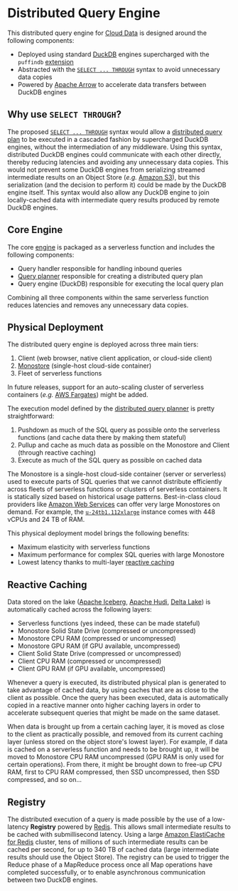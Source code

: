 # Distributed Query Engine
This distributed query engine for [Cloud Data](../CLOUD.md) is designed around the following components:
- Deployed using standard [DuckDB](https://duckdb.org/) engines supercharged with the `puffindb` [extension](https://duckdb.org/docs/extensions/overview)
- Abstracted with the [`SELECT ... THROUGH`](../EDDI.md#implementation) syntax to avoid unnecessary data copies
- Powered by [Apache Arrow](https://arrow.apache.org/) to accelerate data transfers between DuckDB engines

## Why use `SELECT THROUGH`?
The proposed [`SELECT ... THROUGH`](../EDDI.md#implementation) syntax would allow a [distributed query plan](Query%20Planner.md) to be executed in a cascaded fashion by supercharged DuckDB engines, without the intermediation of any middleware. Using this syntax, distributed DuckDB engines could communicate with each other directly, thereby reducing latencies and avoiding any unnecessary data copies. This would not prevent some DuckDB engines from serializing streamed intermediate results on an Object Store (*e.g.* [Amazon S3](https://aws.amazon.com/s3/)), but this serialization (and the decision to perform it) could be made by the DuckDB engine itself. This syntax would also allow any DuckDB engine to join locally-cached data with intermediate query results produced by remote DuckDB engines.

## Core Engine
The core [engine](../functions/engine/README.md) is packaged as a serverless function and includes the following components:
- Query handler responsible for handling inbound queries
- [Query planner](Query%20Planner.md) responsible for creating a distributed query plan
- Query engine (DuckDB) responsible for executing the local query plan

Combining all three components within the same serverless function reduces latencies and removes any unnecessary data copies.

## Physical Deployment
The distributed query engine is deployed across three main tiers:
1. Client (web browser, native client application, or cloud-side client)
2. [Monostore](Monostore.md) (single-host cloud-side container)
3. Fleet of serverless functions

In future releases, support for an auto-scaling cluster of serverless containers (*e.g.* [AWS Fargates](https://aws.amazon.com/fargate/)) might be added.

The execution model defined by the [distributed query planner](Query%20Planner.md) is pretty straightforward:
1. Pushdown as much of the SQL query as possible onto the serverless functions (and cache data there by making them stateful)
2. Pullup and cache as much data as possible on the Monostore and Client (through reactive caching)
3. Execute as much of the SQL query as possible on cached data

The Monostore is a single-host cloud-side container (server or serverless) used to execute parts of SQL queries that we cannot distribute efficiently across fleets of serverless functions or clusters of serverless containers. It is statically sized based on historical usage patterns. Best-in-class cloud providers like [Amazon Web Services](https://aws.amazon.com/) can offer very large Monostores on demand. For example, the [`u-24tb1.112xlarge`](https://aws.amazon.com/ec2/instance-types/high-memory/) instance comes with 448 vCPUs and 24 TB of RAM.

This physical deployment model brings the following benefits:
- Maximum elasticity with serverless functions
- Maximum performance for complex SQL queries with large Monostore
- Lowest latency thanks to multi-layer [reactive caching](#Reactive%20Caching)

## Reactive Caching
Data stored on the lake ([Apache Iceberg](https://iceberg.apache.org/), [Apache Hudi](https://hudi.apache.org/), [Delta Lake](https://delta.io/)) is automatically cached across the following layers:
- Serverless functions (yes indeed, these can be made stateful)
- Monostore Solid State Drive (compressed or uncompressed)
- Monostore CPU RAM (compressed or uncompressed)
- Monostore GPU RAM (if GPU available, uncompressed)
- Client Solid State Drive (compressed or uncompressed)
- Client CPU RAM (compressed or uncompressed)
- Client GPU RAM (if GPU available, uncompressed)

Whenever a query is executed, its distributed physical plan is generated to take advantage of cached data, by using caches that are as close to the client as possible. Once the query has been executed, data is automatically copied in a reactive manner onto higher caching layers in order to accelerate subsequent queries that might be made on the same dataset.

When data is brought up from a certain caching layer, it is moved as close to the client as practically possible, and removed from its current caching layer (unless stored on the object store's lowest layer). For example, if data is cached on a serverless function and needs to be brought up, it will be moved to Monostore CPU RAM uncompressed (GPU RAM is only used for certain operations). From there, it might be brought down to free-up CPU RAM, first to CPU RAM compressed, then SSD uncompressed, then SSD compressed, and so on...

## Registry
The distributed execution of a query is made possible by the use of a low-latency **Registry** powered by [Redis](https://redis.io/). This allows small intermediate results to be cached with submillisecond latency. Using a large [Amazon ElastiCache for Redis](https://aws.amazon.com/elasticache/redis/) cluster, tens of millions of such intermediate results can be cached per second, for up to 340 TB of cached data (large intermediate results should use the Object Store). The registry can be used to trigger the Reduce phase of a MapReduce process once all Map operations have completed successfully, or to enable asynchronous communication between two DuckDB engines.
